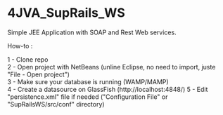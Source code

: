 4JVA_SupRails_WS
================

Simple JEE Application with SOAP and Rest Web services.


How-to :

1 - Clone repo<br/>
2 - Open project with NetBeans (unline Eclipse, no need to import, juste "File - Open project")<br/>
3 - Make sure your database is running (WAMP/MAMP)<br/>
4 - Create a datasource on GlassFish (http://localhost:4848/) 
5 - Edit "persistence.xml" file if needed ("Configuration File" or "SupRailsWS/src/conf" directory)
